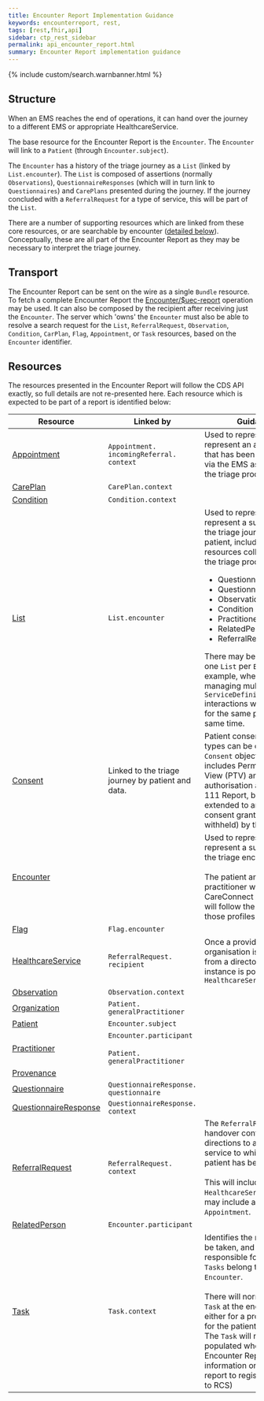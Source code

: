 ```yaml
---
title: Encounter Report Implementation Guidance
keywords: encounterreport, rest,
tags: [rest,fhir,api]
sidebar: ctp_rest_sidebar
permalink: api_encounter_report.html
summary: Encounter Report implementation guidance 
---
```


{% include custom/search.warnbanner.html %}

## Structure ##
When an EMS reaches the end of operations, it can hand over the journey to a different EMS or appropriate HealthcareService.

The base resource for the Encounter Report is the `Encounter`. The `Encounter` will  link to a `Patient` (through `Encounter.subject`).

The `Encounter` has a history of the triage journey as a `List` (linked by `List.encounter`). The `List` is composed of assertions (normally `Observations`), `QuestionnaireResponses` (which will in turn link to `Questionnaires`) and `CarePlans` presented during the journey. If the journey concluded with a `ReferralRequest` for a type of service, this will be part of the `List`.

There are a number of supporting resources which are linked from these core resources, or are searchable by encounter ([detailed below](#Resources)). Conceptually, these are all part of the Encounter Report as they may be necessary to interpret the triage journey.

## Transport ##
The Encounter Report can be sent on the wire as a single `Bundle` resource. To fetch a complete Encounter Report the [Encounter/$uec-report](api_post_uec_report.html) operation may be used. It can also be composed by the recipient after receiving just the `Encounter`. The server which 'owns' the `Encounter` must also be able to resolve a search request for the `List`, `ReferralRequest`, `Observation`, `Condition`, `CarPlan`, `Flag`, `Appointment`, or `Task` resources, based on the `Encounter` identifier.

## Resources ##

The resources presented in the Encounter Report will follow the CDS API exactly, so full details are not re-presented here. Each resource which is expected to be part of a report is identified below:

<table style="min-width:100%;width:100%">
<thead>
<tr>
<th>Resource</th>
<th>Linked by</th>
<th>Guidance</th>
</tr>
</thead>
<tbody>
<tr>
  <td><a href="https://www.hl7.org/fhir/STU3/appointment.html">Appointment</a></td>
  <td><code>Appointment.<wbr>incomingReferral.<wbr>context</code></td>
  <td>Used to represent represent an appointment that has been generated via the EMS as a result of the triage process.</td>
</tr>
<tr>
  <td><a href="api_care_plan.html">CarePlan</a></td>
  <td><code>CarePlan.<wbr>context</code></td>
  <td></td>
</tr>
<tr>
  <td><a href="api_condition.html">Condition</a></td>
  <td><code>Condition.<wbr>context</code></td>
  <td></td>
</tr>
<tr>
  <td><a href="https://hl7.org/fhir/STU3/list.html">List</a></td>
  <td><code>List.<wbr>encounter</code></td>
  <td>
    Used to represent represent a summary of the triage journey for a patient, including all resources collected during the triage process i.e.:
    <ul>
    <li>Questionnaire</li>
    <li>QuestionnaireResponse</li>
    <li>Observation</li>
    <li>Condition</li>
    <li>Practitioner</li>
    <li>RelatedPerson</li>
    <li>ReferralRequest</li>
    </ul>
    There may be more than one <code>List</code> per <code>Encounter</code>, for example, where a CDS is managing multiple <code>ServiceDefinition</code> interactions with the EMS for the same patient at the same time.
  </td>
</tr>
<tr>
  <td><a href="api_consent.html">Consent</a></td>
  <td>Linked to the triage journey by patient and data.</td>
  <td>
   Patient consent of different types can be carried in a <code>Consent</code> object. This includes Permission To View (PTV) and authorisation as per the 111 Report, but can be extended to any type of consent granted (or withheld) by the patient.
  </td>
</tr>
<tr>
  <td><a href="api_encounter.html">Encounter</a></td>
  <td></td>
  <td>
    Used to represent represent a summary of the triage encounter.
    <br><br>
    The patient and practitioner will be CareConnect profiles, and will follow the rules for those profiles
</td>
</tr>
<tr>
  <td><a href="api_flag.html">Flag</a></td>
  <td><code>Flag.<wbr>encounter</code></td>
  <td></td>
</tr>
<tr>
  <td><a href="https://hl7.org/fhir/STU3/healthcareservice.html">HealthcareService</a></td>
  <td><code>ReferralRequest.<wbr>recipient</code></td>
  <td>Once a provider organisation is selected from a directory, the instance is populated as a <code>HealthcareService</code></td>
</tr>
<tr>
  <td><a href="api_observation.html">Observation</a></td>
  <td><code>Observation.<wbr>context</code></td>
  <td></td>
</tr>
<tr>
  <td><a href="https://hl7.org/fhir/stu3/organization.html">Organization</a></td>
  <td><code>Patient.<wbr>generalPractitioner</code></td>
  <td></td>
</tr>
<tr>
  <td><a href="https://hl7.org/fhir/stu3/patient.html">Patient</a></td>
  <td><code>Encounter.<wbr>subject</code></td>
  <td></td>
</tr>
<tr>
  <td><a href="https://hl7.org/fhir/stu3/practitioner.html">Practitioner</a></td>
  <td>
    <code>Encounter.<wbr>participant</code><br><br>
    <code>Patient.<wbr>generalPractitioner</code></td>
  <td></td>
</tr>
<tr>
  <td><a href="api_provenance.html">Provenance</a></td>
  <td></td>
  <td></td>
</tr>
<tr>
  <td><a href="api_questionnaire.html">Questionnaire</a></td>
  <td><code>QuestionnaireResponse.<wbr>questionnaire</code></td>
  <td></td>
</tr>
<tr>
  <td><a href="api_questionnaire_response.html">QuestionnaireResponse</a></td>
  <td><code>QuestionnaireResponse.<wbr>context</code></td>
  <td></td>
</tr>
<tr>
  <td><a href="api_referral_request.html">ReferralRequest</a></td>
  <td><code>ReferralRequest.<wbr>context</code></td>
  <td>
    The <code>ReferralRequest</code> at handover contains directions to an actual service to which the patient has been referred.
    <br><br>
    This will include a specific <code>HealthcareService</code>, and may include an <code>Appointment</code>.
</td>
</tr>
<tr>
  <td><a href="https://hl7.org/fhir/stu3/relatedperson.html">RelatedPerson</a></td>
  <td><code>Encounter.<wbr>participant</code></td>
  <td></td>
</tr>
<tr>
  <td><a href="https://www.hl7.org/fhir/stu3/task.html">Task</a></td>
  <td><code>Task.<wbr>context</code></td>
  <td>
      Identifies the next action to be taken, and who is responsible for that action. <code>Tasks</code> belong to the <code>Encounter</code>.
      <br><br>
      There will normally be a <code>Task</code> at the end of triage - either for a professional, or for the patient, to carry out. The <code>Task</code> will not be populated where the Encounter Report is for information only (e.g. report to registered GP, or to RCS)
  </td>
</tr>
</tbody>
</table>
